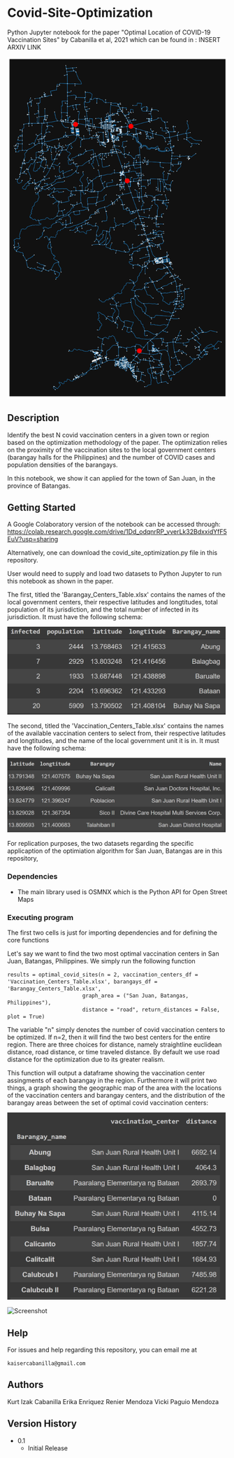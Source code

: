 # Covid-Site-Optimization
Python Jupyter notebook for the paper "Optimal Location of COVID-19 Vaccination Sites" by Cabanilla et al, 2021 which can be found in : INSERT ARXIV LINK

![Screenshot](wow.png)
## Description

Identify the best N covid vaccination centers in a given town or region based on the optimization methodology of the paper.  The optimization relies on the proximity of the vaccination sites to the local government centers (barangay halls for the Philippines) and the number of COVID cases and population densities of the barangays.

In this notebook, we show it can applied for the town of San Juan, in the province of Batangas. 

## Getting Started

A Google Colaboratory version of the notebook can be accessed through:
https://colab.research.google.com/drive/1Dd_odqnrRP_vverLk32BdxxidYfF5EuV?usp=sharing

Alternatively, one can download the covid_site_optimization.py file in this repository.

User would need to supply and load two datasets to Python Jupyter to run this notebook as shown in the paper.  

The first, titled the 'Barangay_Centers_Table.xlsx' contains the names of the local government centers, their respective latitudes and longtitudes, total population of its jurisdiction, and the total number of infected in its jurisdiction.  It must have the following schema:

[<img src="Barangay_Centers_Table.png" width="500"/>](Barangay_Centers_Table.png)

The second, titled the 'Vaccination_Centers_Table.xlsx' contains the names of the available vaccination centers to select from, their respective latitudes and longtitudes, and the name of the local government unit it is in.  It must have the following schema:

[<img src="Vaccination_Centers_Table.png" width="500"/>](Vaccination_Centers_Table.png)

For replication purposes, the two datasets regarding the specific applicaption of the optimiation algorithm for San Juan, Batangas are in this repository,
### Dependencies

* The main library used is OSMNX which is the Python API for Open Street Maps

### Executing program
The first two cells is just for importing dependencies and for defining the core functions

Let's say we want to find the two most optimal vaccination centers in San Juan, Batangas, Philippines.  We simply run the following function
```
results = optimal_covid_sites(n = 2, vaccination_centers_df = 'Vaccination_Centers_Table.xlsx', barangays_df = 'Barangay_Centers_Table.xlsx',
                        graph_area = ("San Juan, Batangas, Philippines"),
                        distance = "road", return_distances = False, plot = True)
```
The variable "n" simply denotes the number of covid vaccination centers to be optimized.  If n=2, then it will find the two best centers for the entire region.  There are three choices for distance, namely straightline euclidean distance, road distance, or time traveled distance.  By default we use road distance for the optimization due to its greater realism.

This function will output a dataframe showing the vaccination center assingments of each barangay in the region.  Furthermore it will print two things, a graph showing the geographic map of the area with the locations of the vaccination centers and barangay centers, and the distribution of the barangay areas between the set of optimal covid vaccination centers:


[<img src="output.png" width="500"/>](output.png)

![Screenshot](2sites_white.png)


## Help

For issues and help regarding this repository, you can email me at
```
kaisercabanilla@gmail.com
```



## Authors
Kurt Izak Cabanilla
Erika Enriquez
Renier Mendoza
Vicki Paguio Mendoza

## Version History
* 0.1
    * Initial Release

